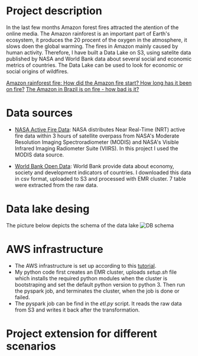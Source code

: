 # Project description

In the last few months Amazon forest fires attracted the atention of the online media. The Amazon rainforest is an important part of Earth's ecosystem, it produces the 20 procent of the oxygen in the atmosphere, it slows doen the global warming. The fires in Amazon mainly caused by human activity. Therefore, I have built a Data Lake on S3, using satelite data published by NASA and World Bank data about several social and economic metrics of countries. The Data Lake can be used to look for economic or social origins of wildfires.

[Amazon rainforest fire: How did the Amazon fire start? How long has it been on fire?](https://www.express.co.uk/news/world/1168299/amazon-rainforest-fire-how-did-amazon-fires-start-cause-deforestation-how-long-fire)
[The Amazon in Brazil is on fire - how bad is it?](https://www.bbc.com/news/world-latin-america-49433767)

# Data sources

- [NASA Active Fire Data](https://earthdata.nasa.gov/earth-observation-data/near-real-time/firms/active-fire-data): NASA distributes Near Real-Time (NRT) active fire data within 3 hours of satellite overpass from NASA's Moderate Resolution Imaging Spectroradiometer (MODIS) and NASA's Visible Infrared Imaging Radiometer Suite (VIIRS). In this project I used the MODIS data source.

- [World Bank Open Data](https://data.worldbank.org/): World Bank provide data about economy, society and development indicators of countries. I downloaded this data in csv format, uploaded to S3 and processed with EMR cluster. 7 table were extracted from the raw data. 

# Data lake desing

The picture below depicts the schema of the data lake
![DB schema](/FireEvents_db_scheam.png)

# AWS infrastructure

- The AWS infrastructure is set up according to this [tutorial](https://www.themarketingtechnologist.co/upload-your-local-spark-script-to-an-aws-emr-cluster-using-a-simply-python-script/?fbclid=IwAR2fvjMwc4_z_AOmtyfOPma1LB4x4FSB6XhTeMn7LVUou--bMM1GvYmvymE).
- My python code first creates an EMR cluster, uploads *setup.sh* file which installs the required python modules when the cluster is bootstraping and set the default python version to python 3. Then run the pyspark job, and terminates the cluster, when the job is done or failed.
- The pyspark job can be find in the *etl.py* script. It reads the raw data from S3 and writes it back after the transformation.

# Project extension for different scenarios